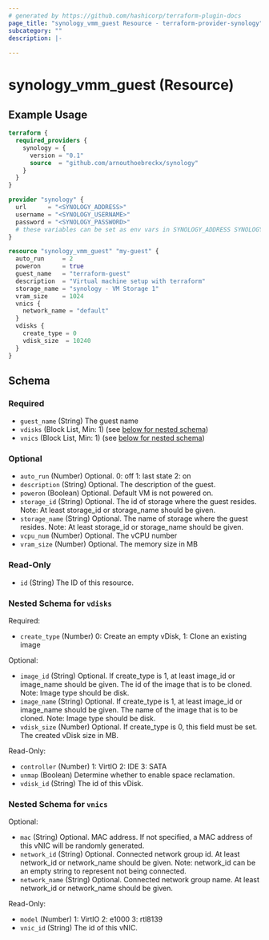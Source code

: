 ```yaml
---
# generated by https://github.com/hashicorp/terraform-plugin-docs
page_title: "synology_vmm_guest Resource - terraform-provider-synology"
subcategory: ""
description: |-
  
---
```


# synology_vmm_guest (Resource)



## Example Usage

```terraform
terraform {
  required_providers {
    synology = {
      version = "0.1"
      source  = "github.com/arnouthoebreckx/synology"
    }
  }
}

provider "synology" {
  url      = "<SYNOLOGY_ADDRESS>"
  username = "<SYNOLOGY_USERNAME>"
  password = "<SYNOLOGY_PASSWORD>"
  # these variables can be set as env vars in SYNOLOGY_ADDRESS SYNOLOGY_USERNAME and SYNOLOGY_PASSWORD
}

resource "synology_vmm_guest" "my-guest" {
  auto_run     = 2
  poweron      = true
  guest_name   = "terraform-guest"
  description  = "Virtual machine setup with terraform"
  storage_name = "synology - VM Storage 1"
  vram_size    = 1024
  vnics {
    network_name = "default"
  }
  vdisks {
    create_type = 0
    vdisk_size  = 10240
  }
}
```

<!-- schema generated by tfplugindocs -->
## Schema

### Required

- `guest_name` (String) The guest name
- `vdisks` (Block List, Min: 1) (see [below for nested schema](#nestedblock--vdisks))
- `vnics` (Block List, Min: 1) (see [below for nested schema](#nestedblock--vnics))

### Optional

- `auto_run` (Number) Optional. 0: off 1: last state 2: on
- `description` (String) Optional. The description of the guest.
- `poweron` (Boolean) Optional. Default VM is not powered on.
- `storage_id` (String) Optional. The id of storage where the guest resides. Note: At least storage_id or storage_name should be given.
- `storage_name` (String) Optional. The name of storage where the guest resides. Note: At least storage_id or storage_name should be given.
- `vcpu_num` (Number) Optional. The vCPU number
- `vram_size` (Number) Optional. The memory size in MB

### Read-Only

- `id` (String) The ID of this resource.

<a id="nestedblock--vdisks"></a>
### Nested Schema for `vdisks`

Required:

- `create_type` (Number) 0: Create an empty vDisk, 1: Clone an existing image

Optional:

- `image_id` (String) Optional. If create_type is 1, at least image_id or image_name should be given. The id of the image that is to be cloned. Note: Image type should be disk.
- `image_name` (String) Optional. If create_type is 1, at least image_id or image_name should be given. The name of the image that is to be cloned. Note: Image type should be disk.
- `vdisk_size` (Number) Optional. If create_type is 0, this field must be set. The created vDisk size in MB.

Read-Only:

- `controller` (Number) 1: VirtIO 2: IDE 3: SATA
- `unmap` (Boolean) Determine whether to enable space reclamation.
- `vdisk_id` (String) The id of this vDisk.


<a id="nestedblock--vnics"></a>
### Nested Schema for `vnics`

Optional:

- `mac` (String) Optional. MAC address. If not specified, a MAC address of this vNIC will be randomly generated.
- `network_id` (String) Optional. Connected network group id. At least network_id or network_name should be given. Note: network_id can be an empty string to represent not being connected.
- `network_name` (String) Optional. Connected network group name. At least network_id or network_name should be given.

Read-Only:

- `model` (Number) 1: VirtIO 2: e1000 3: rtl8139
- `vnic_id` (String) The id of this vNIC.


